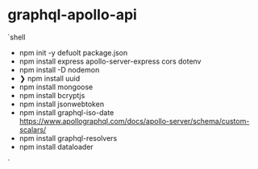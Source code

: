 # graphql-apollo-api

`shell

-   npm init -y defuolt package.json
-   npm install express apollo-server-express cors dotenv
-   npm install -D nodemon
-   ❯ npm install uuid
-   npm install mongoose
-   npm install bcryptjs
-   npm install jsonwebtoken
-   npm install graphql-iso-date https://www.apollographql.com/docs/apollo-server/schema/custom-scalars/
-   npm install graphql-resolvers
-   npm install dataloader

`
